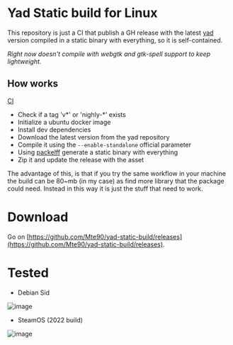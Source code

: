 # Yad Static build for Linux

This repository is just a CI that publish a GH release with the latest [yad](https://github.com/v1cont/yad) version compiled in a static binary with everything, so it is self-contained.

*Right now doesn't compile with webgtk and gtk-spell support to keep lightweight.*

## How works

[CI](https://github.com/Mte90/yad-static-build/blob/main/.github/workflows/build.yaml)

* Check if a tag 'v\*' or 'nighly-\*' exists
* Initialize a ubuntu docker image
* Install dev dependencies
* Download the latest version from the yad repository
* Compile it using the `--enable-standalone` official parameter
* Using [packelff](https://github.com/oufm/packelf) generate a static binary with everything
* Zip it and update the release with the asset

The advantage of this, is that if you try the same workflow in your machine the build can be 80~mb (in my case) as find more library that the package could need.
Instead in this way it is just the stuff that need to work.

# Download

Go on [https://github.com/Mte90/yad-static-build/releases](https://github.com/Mte90/yad-static-build/releases).

# Tested

* Debian Sid

![image](https://github.com/Mte90/yad-static-build/assets/403283/b6535214-e074-4aaa-9b70-f92af3dc1919)

* SteamOS (2022 build)

![image](https://github.com/Mte90/yad-static-build/assets/403283/150cbf8b-eb47-4b49-a241-beefd5649486)

